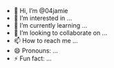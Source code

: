 - 👋 Hi, I’m @04jamie
- 👀 I’m interested in ...
- 🌱 I’m currently learning ...
- 💞️ I’m looking to collaborate on ...
- 📫 How to reach me ...
- 😄 Pronouns: ...
- ⚡ Fun fact: ...

<!---
04jamie/04jamie is a ✨ special ✨ repository because its `README.md` (this file) appears on your GitHub profile.
You can click the Preview link to take a look at your changes.
--->
